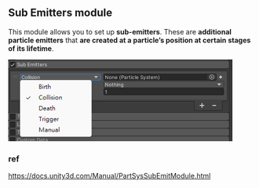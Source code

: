 ## Sub Emitters module

This module allows you to set up **sub-emitters**. These are **additional particle emitters** that **are created at a particle’s position at certain stages of its lifetime**.


![](./sun_emitter.png)


### ref 
https://docs.unity3d.com/Manual/PartSysSubEmitModule.html


